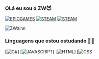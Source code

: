 
### OLá eu sou o ZW😈

[![EPICGAMES](https://img.shields.io/badge/Epic%20Games-313131?style=for-the-badge&logo=Epic%20Games&logoColor=white
)](https://launcher.store.epicgames.com/u/d3e0a83866e24330a3be839cc02c742f)
[![STEAM](https://img.shields.io/badge/Steam-000000?style=for-the-badge&logo=steam&logoColor=white
)](https://steamcommunity.com/profiles/76561199442813379/)
[![STEAM](https://img.shields.io/badge/Instagram-E4405F?style=for-the-badge&logo=instagram&logoColor=white
)](https://www.instagram.com/zwzinnzs/?next=%2F)

![ZWzinn](https://github-readme-stats.vercel.app/api?username=ZWzinn&show_icons=true&theme=radical)

### Linguagens que estou estudando 👩‍💻

[![C#](https://img.shields.io/badge/C%23-239120?style=for-the-badge&logo=c-sharp&logoColor=white
)]
[![JAVASCRIPT](https://img.shields.io/badge/JavaScript-323330?style=for-the-badge&logo=javascript&logoColor=F7DF1E
)]
[![HTML](https://img.shields.io/badge/HTML5-E34F26?style=for-the-badge&logo=html5&logoColor=white
)]
[![CSS](https://img.shields.io/badge/CSS-239120?&style=for-the-badge&logo=css3&logoColor=white)

